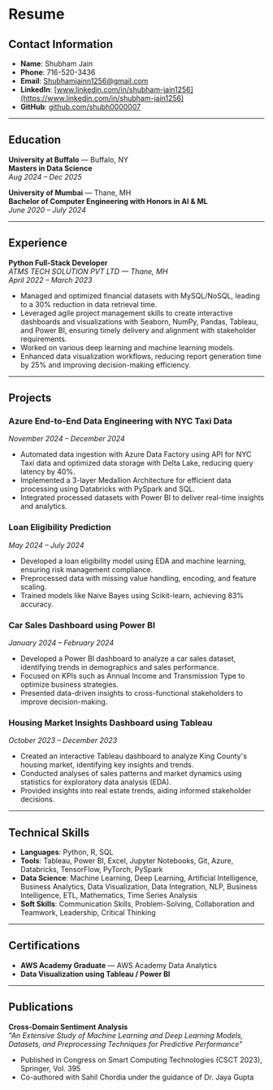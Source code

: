 # Resume

## Contact Information
- **Name**: Shubham Jain  
- **Phone**: 716-520-3436  
- **Email**: [Shubhamjainn1256@gmail.com](mailto:Shubhamjainn1256@gmail.com)  
- **LinkedIn**: [www.linkedin.com/in/shubham-jain1256](https://www.linkedin.com/in/shubham-jain1256)  
- **GitHub**: [github.com/shubh0000007](https://github.com/shubh0000007)  

---

## Education

**University at Buffalo** — Buffalo, NY  
**Masters in Data Science**  
*Aug 2024 – Dec 2025*  

**University of Mumbai** — Thane, MH  
**Bachelor of Computer Engineering with Honors in AI & ML**  
*June 2020 – July 2024*  

---

## Experience

**Python Full-Stack Developer**  
*ATMS TECH SOLUTION PVT LTD — Thane, MH*  
*April 2022 – March 2023*  
- Managed and optimized financial datasets with MySQL/NoSQL, leading to a 30% reduction in data retrieval time.  
- Leveraged agile project management skills to create interactive dashboards and visualizations with Seaborn, NumPy, Pandas, Tableau, and Power BI, ensuring timely delivery and alignment with stakeholder requirements.  
- Worked on various deep learning and machine learning models.  
- Enhanced data visualization workflows, reducing report generation time by 25% and improving decision-making efficiency.  

---

## Projects

### Azure End-to-End Data Engineering with NYC Taxi Data  
*November 2024 – December 2024*  
- Automated data ingestion with Azure Data Factory using API for NYC Taxi data and optimized data storage with Delta Lake, reducing query latency by 40%.  
- Implemented a 3-layer Medallion Architecture for efficient data processing using Databricks with PySpark and SQL.  
- Integrated processed datasets with Power BI to deliver real-time insights and analytics.  

### Loan Eligibility Prediction  
*May 2024 – July 2024*  
- Developed a loan eligibility model using EDA and machine learning, ensuring risk management compliance.  
- Preprocessed data with missing value handling, encoding, and feature scaling.  
- Trained models like Naive Bayes using Scikit-learn, achieving 83% accuracy.  

### Car Sales Dashboard using Power BI  
*January 2024 – February 2024*  
- Developed a Power BI dashboard to analyze a car sales dataset, identifying trends in demographics and sales performance.  
- Focused on KPIs such as Annual Income and Transmission Type to optimize business strategies.  
- Presented data-driven insights to cross-functional stakeholders to improve decision-making.  

### Housing Market Insights Dashboard using Tableau  
*October 2023 – December 2023*  
- Created an interactive Tableau dashboard to analyze King County's housing market, identifying key insights and trends.  
- Conducted analyses of sales patterns and market dynamics using statistics for exploratory data analysis (EDA).  
- Provided insights into real estate trends, aiding informed stakeholder decisions.  

---

## Technical Skills

- **Languages**: Python, R, SQL  
- **Tools**: Tableau, Power BI, Excel, Jupyter Notebooks, Git, Azure, Databricks, TensorFlow, PyTorch, PySpark  
- **Data Science**: Machine Learning, Deep Learning, Artificial Intelligence, Business Analytics, Data Visualization, Data Integration, NLP, Business Intelligence, ETL, Mathematics, Time Series Analysis  
- **Soft Skills**: Communication Skills, Problem-Solving, Collaboration and Teamwork, Leadership, Critical Thinking  

---

## Certifications

- **AWS Academy Graduate** — AWS Academy Data Analytics  
- **Data Visualization using Tableau / Power BI**  

---

## Publications

**Cross-Domain Sentiment Analysis**  
*"An Extensive Study of Machine Learning and Deep Learning Models, Datasets, and Preprocessing Techniques for Predictive Performance"*  
- Published in Congress on Smart Computing Technologies (CSCT 2023), Springer, Vol. 395  
- Co-authored with Sahil Chordia under the guidance of Dr. Jaya Gupta  
